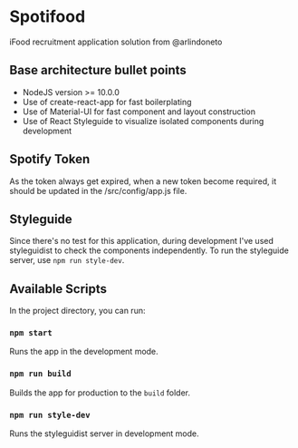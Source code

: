 # Spotifood

iFood recruitment application solution from @arlindoneto

## Base architecture bullet points

* NodeJS version >= 10.0.0
* Use of create-react-app for fast boilerplating
* Use of Material-UI for fast component and layout construction
* Use of React Styleguide to visualize isolated components during development

## Spotify Token

As the token always get expired, when a new token become required, it should be updated in the /src/config/app.js file.

## Styleguide

Since there's no test for this application, during development I've used styleguidist to check the components independently.
To run the styleguide server, use `npm run style-dev`.

## Available Scripts

In the project directory, you can run:

### `npm start`

Runs the app in the development mode.

### `npm run build`

Builds the app for production to the `build` folder.

### `npm run style-dev`

Runs the styleguidist server in development mode.
